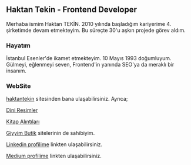 ## Haktan Tekin - Frontend Developer
Merhaba ismim Haktan TEKİN. 2010 yılında başladığım kariyerime 4. şirketimde devam etmekteyim. Bu süreçte 30'u aşkın projede görev aldım.
### Hayatım
İstanbul Esenler'de ikamet etmekteyim. 10 Mayıs 1993 doğumluyum. Gülmeyi, eğlenmeyi seven, Frontend'in yanında SEO'ya da meraklı bir insanım.
### WebSite
[haktantekin](https://haktantekin.com/) sitesinden bana ulaşabilirsiniz. Ayrıca;

[Dini Resimler](https://diniresimler.com/)

[Kitap Alıntıları](https://kitapalintilari.com/)

[Giyyim Butik](https://giyyim.com/) sitelerinin de sahibiyim.

[Linkedin profilime](https://www.linkedin.com/in/haktantekin/) linkten ulaşabilirsiniz.

[Medium profilime](https://haktantekin.medium.com/) linkten ulaşabilirsiniz.
